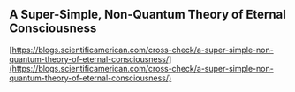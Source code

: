 ## A Super-Simple, Non-Quantum Theory of Eternal Consciousness
  
  [https://blogs.scientificamerican.com/cross-check/a-super-simple-non-quantum-theory-of-eternal-consciousness/](https://blogs.scientificamerican.com/cross-check/a-super-simple-non-quantum-theory-of-eternal-consciousness/)